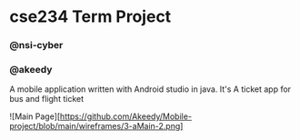 # cse234 Term Project
### @nsi-cyber
### @akeedy

A mobile application written with Android studio in java.
It's A ticket app for bus and flight ticket

![Main Page][https://github.com/Akeedy/Mobile-project/blob/main/wireframes/3-aMain-2.png]
